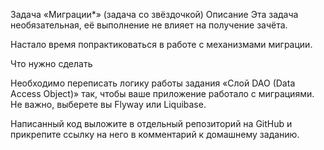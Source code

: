 Задача «Миграции*» (задача со звёздочкой)
Описание
Эта задача необязательная, её выполнение не влияет на получение зачёта.

Настало время попрактиковаться в работе с механизмами миграции.

Что нужно сделать

Необходимо переписать логику работы задания «Слой DAO (Data Access Object)» так, чтобы ваше приложение работало с миграциями. Не важно, выберете вы Flyway или Liquibase.

Написанный код выложите в отдельный репозиторий на GitHub и прикрепите ссылку на него в комментарий к домашнему заданию.